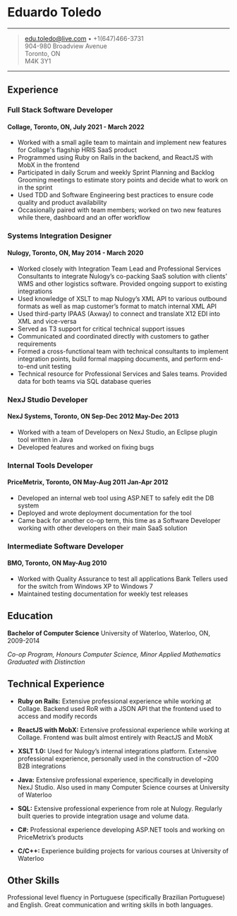 Eduardo Toledo
==============

---------------------------------------------------------------------------

> <edu.toledo@live.com> • +1(647)466-3731\
> 904-980 Broadview Avenue\
> Toronto, ON\
> M4K 3Y1

---------------------------------------------------------------------------

Experience
----------

### **Full Stack Software Developer**
#### Collage, Toronto, ON, July 2021 - March 2022

* Worked with a small agile team to maintain and implement new features for Collage's flagship HRIS SaaS product
* Programmed using Ruby on Rails in the backend, and ReactJS with MobX in the frontend
* Participated in daily Scrum and weekly Sprint Planning and Backlog Grooming meetings to estimate story points and decide what to work on in the sprint
* Used TDD and Software Engineering best practices to ensure code quality and product availability
* Occasionally paired with team members; worked on two new features while there, dashboard and an offer workflow

### **Systems Integration Designer**
#### Nulogy, Toronto, ON, May 2014 - March 2020

* Worked closely with Integration Team Lead and Professional Services Consultants to integrate Nulogy’s co-packing SaaS solution with clients’ WMS and other logistics software. Provided ongoing support to existing integrations
* Used knowledge of XSLT to map Nulogy’s XML API to various outbound formats as well as map customer’s format to match internal XML API
* Used third-party IPAAS (Axway) to connect and translate X12 EDI into XML and vice-versa
* Served as T3 support for critical technical support issues
* Communicated and coordinated directly with customers to gather requirements
* Formed a cross-functional team with technical consultants to implement integration points, build formal mapping documents, and perform end-to-end unit testing
* Technical resource for Professional Services and Sales teams. Provided data for both teams via SQL database queries

### **NexJ Studio Developer**
#### NexJ Systems, Toronto, ON Sep-Dec 2012 May-Dec 2013

* Worked with a team of Developers on NexJ Studio, an Eclipse plugin tool written in Java
* Developed features and worked on fixing bugs

### **Internal Tools Developer**
#### PriceMetrix, Toronto, ON May-Aug 2011 Jan-Apr 2012

* Developed an internal web tool using ASP.NET to safely edit the DB system
* Deployed and wrote deployment documentation for the tool
* Came back for another co-op term, this time as a Software Developer working with other developers on their main SaaS solution

### **Intermediate Software Developer**
#### BMO, Toronto, ON May-Aug 2010

* Worked with Quality Assurance to test all applications Bank Tellers used for the switch from Windows XP to Windows 7
* Maintained testing documentation for weekly test releases

Education
---------

**Bachelor of Computer Science** University of Waterloo, Waterloo, ON, 2009-2014

*Co-op Program, Honours Computer Science, Minor Applied Mathematics\
Graduated with Distinction*

Technical Experience
--------------------

* **Ruby on Rails:** Extensive professional experience while working at Collage. Backend used RoR with a JSON API that the frontend used to access and modify records

* **ReactJS with MobX:** Extensive professional experience while working at Collage. Frontend was built almost entirely with ReactJS and MobX

* **XSLT 1.0:** Used for Nulogy’s internal integrations platform. Extensive professional experience, personally used in the construction of ~200 B2B integrations

* **Java:** Extensive professional experience, specifically in developing NexJ Studio. Also used in many Computer Science courses at University of Waterloo

* **SQL:** Extensive professional experience from role at Nulogy. Regularly built queries to provide integration usage and volume data.

* **C#:** Professional experience developing ASP.NET tools and working on PriceMetrix’s products

* **C/C++:** Experience building projects for various courses at University of Waterloo

Other Skills
---------

Professional level fluency in Portuguese (specifically Brazilian Portuguese) and English. Great communication and writing skills in both languages.
